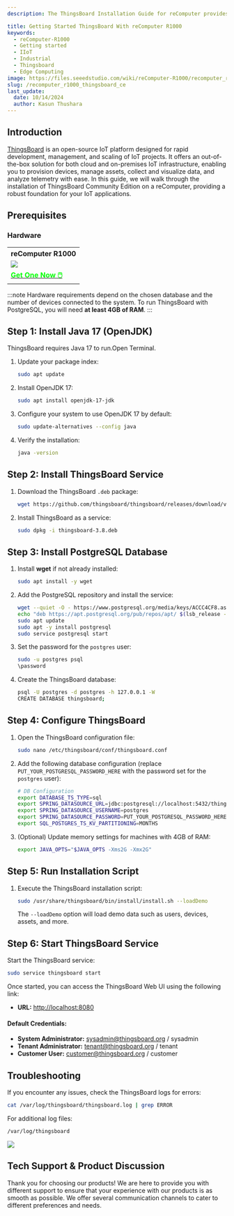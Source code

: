 ```yaml
---
description: The ThingsBoard Installation Guide for reComputer provides step-by-step instructions to set up ThingsBoard v3.8 and PostgreSQL on a reComputer device. It covers Java 17 installation, ThingsBoard service configuration, PostgreSQL setup, and troubleshooting tips for seamless IoT data management.

title: Getting Started ThingsBoard With reComputer R1000
keywords:
  - reComputer-R1000
  - Getting started
  - IIoT
  - Industrial 
  - Thingsboard
  - Edge Computing
image: https://files.seeedstudio.com/wiki/reComputer-R1000/recomputer_r_images/01.png
slug: /recomputer_r1000_thingsboard_ce
last_update:
  date: 10/14/2024
  author: Kasun Thushara
---
```


## Introduction

[ThingsBoard](https://thingsboard.io/) is an open-source IoT platform designed for rapid development, management, and scaling of IoT projects. It offers an out-of-the-box solution for both cloud and on-premises IoT infrastructure, enabling you to provision devices, manage assets, collect and visualize data, and analyze telemetry with ease. In this guide, we will walk through the installation of ThingsBoard Community Edition on a reComputer, providing a robust foundation for your IoT applications.

## Prerequisites

### Hardware 

<div class="table-center">
	<table class="table-nobg">
    <tr class="table-trnobg">
      <th class="table-trnobg">reComputer R1000</th>
		</tr>
    <tr class="table-trnobg"></tr>
		<tr class="table-trnobg">
			<td class="table-trnobg"><div style={{textAlign:'center'}}><img src="https://files.seeedstudio.com/wiki/reComputer-R1000/recomputer_r_images/01.png" style={{width:300, height:'auto'}}/></div></td>
		</tr>
    <tr class="table-trnobg"></tr>
		<tr class="table-trnobg">
			<td class="table-trnobg"><div class="get_one_now_container" style={{textAlign: 'center'}}><a class="get_one_now_item" href="https://www.seeedstudio.com/reComputer-R1025-10-p-5895.html">
              <strong><span><font color={'FFFFFF'} size={"4"}> Get One Now 🖱️</font></span></strong>
          </a></div></td>
        </tr>
    </table>
    </div>

:::note
Hardware requirements depend on the chosen database and the number of devices connected to the system. To run ThingsBoard with PostgreSQL, you will need **at least 4GB of RAM**.
:::

## Step 1: Install Java 17 (OpenJDK)

ThingsBoard requires Java 17 to run.Open Terminal.

1. Update your package index:
   ```bash
   sudo apt update
   ```
2. Install OpenJDK 17:
   ```bash
   sudo apt install openjdk-17-jdk
   ```
3. Configure your system to use OpenJDK 17 by default:
   ```bash
   sudo update-alternatives --config java
   ```
4. Verify the installation:
   ```bash
   java -version


## Step 2: Install ThingsBoard Service

1. Download the ThingsBoard `.deb` package:
   ```bash
   wget https://github.com/thingsboard/thingsboard/releases/download/v3.8/thingsboard-3.8.deb
   ```
2. Install ThingsBoard as a service:
   ```bash
   sudo dpkg -i thingsboard-3.8.deb

## Step 3: Install PostgreSQL Database

1. Install **wget** if not already installed:
   ```bash
   sudo apt install -y wget
   ```
2. Add the PostgreSQL repository and install the service:
   ```bash
   wget --quiet -O - https://www.postgresql.org/media/keys/ACCC4CF8.asc | sudo apt-key add -
   echo "deb https://apt.postgresql.org/pub/repos/apt/ $(lsb_release -cs)-pgdg main" | sudo tee /etc/apt/sources.list.d/pgdg.list
   sudo apt update
   sudo apt -y install postgresql
   sudo service postgresql start
   ```

3. Set the password for the `postgres` user:
   ```bash
   sudo -u postgres psql
   \password
   ```

4. Create the ThingsBoard database:
   ```bash
   psql -U postgres -d postgres -h 127.0.0.1 -W
   CREATE DATABASE thingsboard;
   ```

## Step 4: Configure ThingsBoard

1. Open the ThingsBoard configuration file:
   ```bash
   sudo nano /etc/thingsboard/conf/thingsboard.conf
   ```

2. Add the following database configuration (replace `PUT_YOUR_POSTGRESQL_PASSWORD_HERE` with the password set for the `postgres` user):
   ```bash
   # DB Configuration 
   export DATABASE_TS_TYPE=sql
   export SPRING_DATASOURCE_URL=jdbc:postgresql://localhost:5432/thingsboard
   export SPRING_DATASOURCE_USERNAME=postgres
   export SPRING_DATASOURCE_PASSWORD=PUT_YOUR_POSTGRESQL_PASSWORD_HERE
   export SQL_POSTGRES_TS_KV_PARTITIONING=MONTHS
   ```

3. (Optional) Update memory settings for machines with 4GB of RAM:
   ```bash
   export JAVA_OPTS="$JAVA_OPTS -Xms2G -Xmx2G"
   ```

## Step 5: Run Installation Script

1. Execute the ThingsBoard installation script:
   ```bash
   sudo /usr/share/thingsboard/bin/install/install.sh --loadDemo
   ```

   The `--loadDemo` option will load demo data such as users, devices, assets, and more.

## Step 6: Start ThingsBoard Service

Start the ThingsBoard service:
```bash
sudo service thingsboard start
```

Once started, you can access the ThingsBoard Web UI using the following link:

- **URL:** [http://localhost:8080](http://localhost:8080)

#### Default Credentials:
- **System Administrator:** sysadmin@thingsboard.org / sysadmin
- **Tenant Administrator:** tenant@thingsboard.org / tenant
- **Customer User:** customer@thingsboard.org / customer

## Troubleshooting

If you encounter any issues, check the ThingsBoard logs for errors:

```bash
cat /var/log/thingsboard/thingsboard.log | grep ERROR
```

For additional log files:
```bash
/var/log/thingsboard
```
<div style={{textAlign:'center'}}><img src="https://files.seeedstudio.com/wiki/reComputer-R1000/tb/openingwindow.PNG" style={{width:600}}/></div>

## Tech Support & Product Discussion

Thank you for choosing our products! We are here to provide you with different support to ensure that your experience with our products is as smooth as possible. We offer several communication channels to cater to different preferences and needs.

<div class="button_tech_support_container">
<a href="https://forum.seeedstudio.com/" class="button_forum"></a> 
<a href="https://www.seeedstudio.com/contacts" class="button_email"></a>
</div>

<div class="button_tech_support_container">
<a href="https://discord.gg/eWkprNDMU7" class="button_discord"></a> 
<a href="https://github.com/Seeed-Studio/wiki-documents/discussions/69" class="button_discussion"></a>
</div>